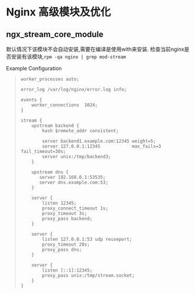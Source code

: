# Nginx 高级模块及优化 

## ngx_stream_core_module

默认情况下该模块不会自动安装,需要在编译是使用with来安装. 检查当前nginx是否安装有该模块,`rpm -qa nginx | grep mod-stream`

Example Configuration

> ```
> worker_processes auto;
> 
> error_log /var/log/nginx/error.log info;
> 
> events {
>     worker_connections  1024;
> }
> 
> stream {
>     upstream backend {
>         hash $remote_addr consistent;
> 
>         server backend1.example.com:12345 weight=5;
>         server 127.0.0.1:12345            max_fails=3 fail_timeout=30s;
>         server unix:/tmp/backend3;
>     }
> 
>     upstream dns {
>        server 192.168.0.1:53535;
>        server dns.example.com:53;
>     }
> 
>     server {
>         listen 12345;
>         proxy_connect_timeout 1s;
>         proxy_timeout 3s;
>         proxy_pass backend;
>     }
> 
>     server {
>         listen 127.0.0.1:53 udp reuseport;
>         proxy_timeout 20s;
>         proxy_pass dns;
>     }
> 
>     server {
>         listen [::1]:12345;
>         proxy_pass unix:/tmp/stream.socket;
>     }
> }
> ```